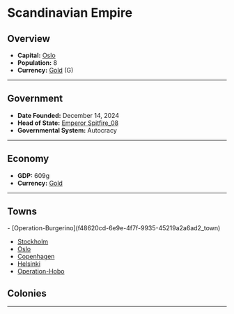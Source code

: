 <!--UNDEDITED FILE, remove this entire line if this file has been edited!-->
# <!--NAME-->Scandinavian Empire<!--NAME-->

## Overview

- **Capital:** <!--CAPITAL_LINK-->[Oslo](95f1a88a-4abf-4511-b59a-b7b98712ce00_town)<!--CAPITAL_LINK-->
- **Population:** <!--POPULATION-->8<!--POPULATION-->
- **Currency:** <!--CURRENCY_LINK-->[Gold](Gold_currency)<!--CURRENCY_LINK--> (<!--CURRENCY_ABV-->G<!--CURRENCY_ABV-->)

---

## Government

- **Date Founded:** <!--FOUNDED-->December 14, 2024<!--FOUNDED-->
- **Head of State:** <!--LEADER_TITLE_LINK-->[Emperor Spitfire_08](Spitfire_08_user)<!--LEADER_TITLE_LINK-->
- **Governmental System:** <!--GOVERNMENT-->Autocracy<!--GOVERNMENT-->

---

## Economy

- **GDP:** <!--GDP-->609g<!--GDP-->
- **Currency:** <!--CURRENCY_LINK-->[Gold](Gold_currency)<!--CURRENCY_LINK-->

---

## Towns

<!--TOWNS-->- [Operation-Burgerino](f48620cd-6e9e-4f7f-9935-45219a2a6ad2_town)
- [Stockholm](46f6dea3-e312-4d12-af1f-9980570ec7d5_town)
- [Oslo](95f1a88a-4abf-4511-b59a-b7b98712ce00_town)
- [Copenhagen](2891c2d4-fa5d-475e-a355-ec28ee37f0ea_town)
- [Helsinki](0318c526-4d33-4fe9-8bd5-40f4ff073c5e_town)
- [Operation-Hobo](a8e1b759-7d9c-4c10-a258-b5ef5237e1e4_town)<!--TOWNS-->

## Colonies

<!--COLONIES--><!--COLONIES-->

---